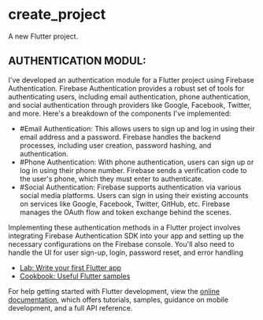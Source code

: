 # create_project

A new Flutter project.

## AUTHENTICATION MODUL:

I've developed an authentication module for a Flutter project using Firebase Authentication. Firebase Authentication provides a robust set of tools for authenticating users, including email authentication, phone authentication, and social authentication through providers like Google, Facebook, Twitter, and more. Here's a breakdown of the components I've implemented:

- #Email Authentication: This allows users to sign up and log in using their email address and a password. Firebase handles the backend processes, including user creation, password hashing, and authentication.
- #Phone Authentication: With phone authentication, users can sign up or log in using their phone number. Firebase sends a verification code to the user's phone, which they must enter to authenticate.
- #Social Authentication: Firebase supports authentication via various social media platforms. Users can sign in using their existing accounts on services like Google, Facebook, Twitter, GitHub, etc. Firebase manages the OAuth flow and token exchange behind the scenes.

Implementing these authentication methods in a Flutter project involves integrating Firebase Authentication SDK into your app and setting up the necessary configurations on the Firebase console. You'll also need to handle the UI for user sign-up, login, password reset, and error handling



- [Lab: Write your first Flutter app](https://docs.flutter.dev/get-started/codelab)
- [Cookbook: Useful Flutter samples](https://docs.flutter.dev/cookbook)

For help getting started with Flutter development, view the
[online documentation](https://docs.flutter.dev/), which offers tutorials,
samples, guidance on mobile development, and a full API reference.
